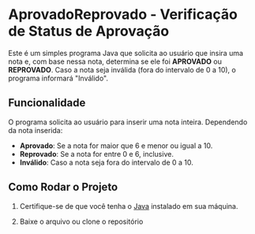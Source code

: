 # AprovadoReprovado - Verificação de Status de Aprovação

Este é um simples programa Java que solicita ao usuário que insira uma nota e, com base nessa nota, determina se ele foi **APROVADO** ou **REPROVADO**. Caso a nota seja inválida (fora do intervalo de 0 a 10), o programa informará "Inválido".

## Funcionalidade

O programa solicita ao usuário para inserir uma nota inteira. Dependendo da nota inserida:

- **Aprovado**: Se a nota for maior que 6 e menor ou igual a 10.
- **Reprovado**: Se a nota for entre 0 e 6, inclusive.
- **Inválido**: Caso a nota seja fora do intervalo de 0 a 10.
## Como Rodar o Projeto

1. Certifique-se de que você tenha o [Java](https://www.oracle.com/java/technologies/javase-jdk11-downloads.html) instalado em sua máquina.
   
2. Baixe o arquivo ou clone o repositório
